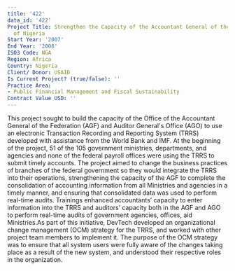 ```yaml
---
title: '422'
data_id: '422'
Project Title: Strengthen the Capacity of the Accountant General of the Federation
  of Nigeria
Start Year: '2007'
End Year: '2008'
ISO3 Code: NGA
Region: Africa
Country: Nigeria
Client/ Donor: USAID
Is Current Project? (true/false): ''
Practice Area:
- Public Financial Management and Fiscal Sustainability
Contract Value USD: ''
---
```


This project sought to build the capacity of the Office of the Accountant General of the Federation (AGF) and Auditor General's Office (AGO) to use an electronic Transaction Recording and Reporting System (TRRS) developed with assistance from the World Bank and IMF. At the beginning of the project, 51 of the 105 government ministries, departments, and agencies and none of the federal payroll offices were using the TRRS to submit timely accounts. The project aimed to change the business practices of branches of the federal government so they would integrate the TRRS into their operations, strengthening the capacity of the AGF to complete the consolidation of accounting information from all Ministries and agencies in a timely manner, and ensuring that consolidated data was used to perform real-time audits. Trainings enhanced accountants’ capacity to enter information into the TRRS and auditors’ capacity both in the AGF and AGO to perform real-time audits of government agencies, offices, aid Ministries.As part of this initiative, DevTech developed an organizational change management (OCM) strategy for the TRRS, and worked with other project team members to implement it. The purpose of the OCM strategy was to ensure that all system users were fully aware of the changes taking place as a result of the new system, and understood their respective roles in the organization.